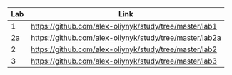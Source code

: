 | Lab | Link |
| --- | ---- |
|  1  | https://github.com/alex-oliynyk/study/tree/master/lab1 |
|  2a | https://github.com/alex-oliynyk/study/tree/master/lab2a |
|  2  | https://github.com/alex-oliynyk/study/tree/master/lab2 |
|  3  | https://github.com/alex-oliynyk/study/tree/master/lab3 |